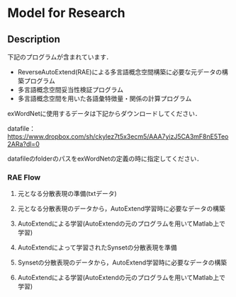 # Model for Research

## Description
下記のプログラムが含まれています．

- ReverseAutoExtend(RAE)による多言語概念空間構築に必要な元データの構築プログラム
- 多言語概念空間妥当性検証プログラム
- 多言語概念空間を用いた各語彙特徴量・関係の計算プログラム

exWordNetに使用するデータは下記からダウンロードしてください．

datafile：https://www.dropbox.com/sh/ckylez7t5x3ecm5/AAA7yizJ5CA3mF8nE5Teo2ARa?dl=0

datafileのfolderのパスをexWordNetの定義の時に指定してください．


### RAE Flow

1. 元となる分散表現の準備(txtデータ)

2. 元となる分散表現のデータから，AutoExtend学習時に必要なデータの構築

3. AutoExtendによる学習(AutoExtendの元のプログラムを用いてMatlab上で学習)

4. AutoExtendによって学習されたSynsetの分散表現を準備

5. Synsetの分散表現のデータから，AutoExtend学習時に必要なデータの構築

6. AutoExtendによる学習(AutoExtendの元のプログラムを用いてMatlab上で学習)
